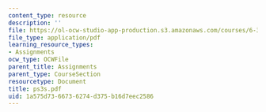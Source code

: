 ```yaml
---
content_type: resource
description: ''
file: https://ol-ocw-studio-app-production.s3.amazonaws.com/courses/6-336j-introduction-to-numerical-simulation-sma-5211-fall-2003/1a575d7366736274d375b16d7eec2586_ps3s.pdf
file_type: application/pdf
learning_resource_types:
- Assignments
ocw_type: OCWFile
parent_title: Assignments
parent_type: CourseSection
resourcetype: Document
title: ps3s.pdf
uid: 1a575d73-6673-6274-d375-b16d7eec2586
---
```

